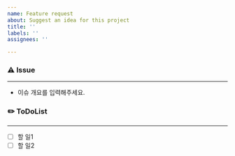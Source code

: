 ```yaml
---
name: Feature request
about: Suggest an idea for this project
title: ''
labels: ''
assignees: ''

---
```


### ⚠️ Issue
---
- 이슈 개요를 입력해주세요.

### ✏️ ToDoList
---
- [ ]  할 일1
- [ ]  할 일2
